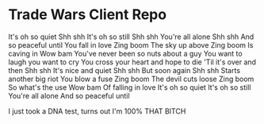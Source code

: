 # Trade Wars Client Repo

It's oh so quiet
Shh shh
It's oh so still
Shh shh
You're all alone
Shh shh
And so peaceful until
You fall in love
Zing boom
The sky up above
Zing boom
Is caving in
Wow bam
You've never been so nuts about a guy
You want to laugh you want to cry
You cross your heart and hope to die
'Til it's over and then
Shh shh
It's nice and quiet
Shh shh
But soon again
Shh shh
Starts another big riot
You blow a fuse
Zing boom
The devil cuts loose
Zing boom
So what's the use
Wow bam
Of falling in love
It's oh so quiet
It's oh so still
You're all alone
And so peaceful until


I just took a DNA test, turns out I'm 100% THAT BITCH
